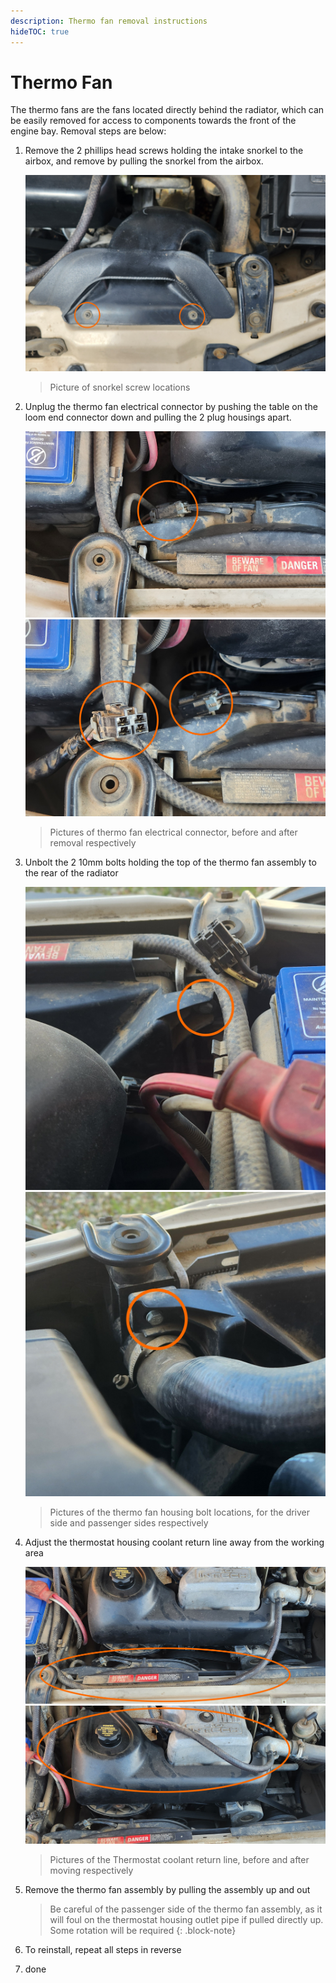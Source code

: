 ```yaml
---
description: Thermo fan removal instructions
hideTOC: true
---
```


# Thermo Fan

The thermo fans are the fans located directly behind the radiator, which can be easily removed for access to components towards the front of the engine bay. Removal steps are below:

1. Remove the 2 phillips head screws holding the intake snorkel to the airbox, and remove by pulling the snorkel from the airbox.

    ![Snorkel screw locations](../../Common/airbox-screws.jpg)
    > Picture of snorkel screw locations

1. Unplug the thermo fan electrical connector by pushing the table on the loom end connector down and pulling the 2 plug housings apart.

    ![Electrical Connector - Plugged In](./electrical-plug-plugged.jpg)
    ![Electrical Connector - Unplugged](./electrical-plug-unplugged.jpg)
    > Pictures of thermo fan electrical connector, before and after removal respectively

1. Unbolt the 2 10mm bolts holding the top of the thermo fan assembly to the rear of the radiator

    ![Thermo Fan Bolt - Driver Side](./thermo-fan-driver-bolt.jpg)
    ![Thermo Fan Bolt - Passenger Side](./thermo-fan-passenger-bolt.jpg)
    > Pictures of the thermo fan housing bolt locations, for the driver side and passenger sides respectively

1. Adjust the thermostat housing coolant return line away from the working area

    ![Thermostat return line - pre-adjustment](./return-line-location.jpg)
    ![Thermostat return line - post-adjustment](./return-line-location-moved.jpg)
    > Pictures of the Thermostat coolant return line, before and after moving respectively

1. Remove the thermo fan assembly by pulling the assembly up and out

    > Be careful of the passenger side of the thermo fan assembly, as it will foul on the thermostat housing outlet pipe if pulled directly up. Some rotation will be required
    {: .block-note}

1. To reinstall, repeat all steps in reverse
1. done